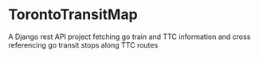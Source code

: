 # TorontoTransitMap
A Django rest API project fetching go train and TTC information and cross referencing go transit stops along TTC routes

